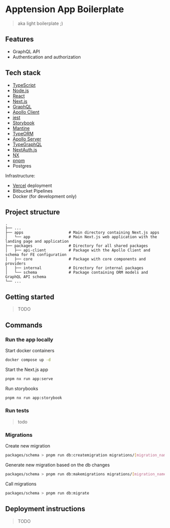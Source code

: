 # Apptension App Boilerplate

> aka light boilerplate ;)

## Features

* GraphQL API
* Authentication and authorization

## Tech stack

- [TypeScript](https://www.typescriptlang.org/)
- [Node.js](https://nodejs.org/)
- [React](https://github.com/facebook/react)
- [Next.js](https://nextjs.org/)
- [GraphQL](https://graphql.org/)
- [Apollo Client](https://github.com/apollographql/apollo-client)
- [jest](https://github.com/jestjs/jest)
- [Storybook](https://github.com/storybookjs/storybook)
- [Mantine](https://mantine.dev/)
- [TypeORM](https://typeorm.io/)
- [Apollo Server](https://github.com/apollographql/apollo-server)
- [TypeGraphQL](https://typegraphql.com/)
- [NextAuth.js](https://next-auth.js.org/)
- [NX](https://github.com/nrwl/nx)
- [pnpm](https://pnpm.io/)
- Postgres

Infrastructure:

- [Vercel](https://vercel.com/) deployment
- Bitbucket Pipelines
- Docker (for development only)

## Project structure

```
.
├── ...
├── apps                    # Main directory containing Next.js apps
│   └── app                 # Main Next.js web application with the landing page and application
├── packages                # Directory for all shared packages
│   ├── api-client          # Package with the Apollo Client and schema for FE configuration
│   ├── core                # Package with core components and providers
│   ├── internal            # Directory for internal packages
│   └── schema              # Package containing ORM models and GraphQL API schema
└── ...
```

## Getting started

> TODO

## Commands

### Run the app locally
Start docker containers
```bash
docker compose up -d
```

Start the Next.js app
```bash
pnpm nx run app:serve
```

Run storybooks
```bash
pnpm nx run app:storybook
```

### Run tests
> todo

### Migrations
Create new migration
```bash
packages/schema > pnpm run db:createmigration migrations/[migration_name]
```

Generate new migration based on the db changes
```bash
packages/schema > pnpm run db:makemigrations migrations/[migration_name]
```

Call migrations
```bash
packages/schema > pnpm run db:migrate
```

## Deployment instructions

> TODO
